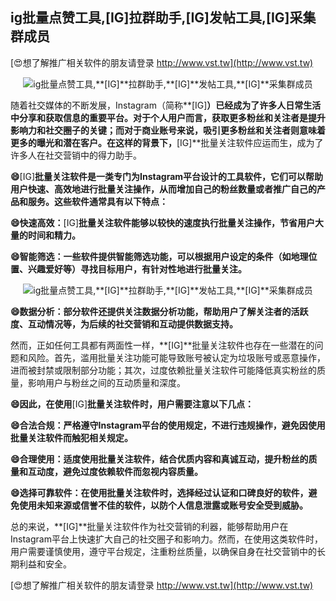 ## **ig批量点赞工具,**[IG]**拉群助手,**[IG]**发帖工具,**[IG]**采集群成员**

[😍想了解推广相关软件的朋友请登录 http://www.vst.tw](http://www.vst.tw)

 <center><img src="https://vst.tw/MP4/tuiguang/png/4.png" alt="ig批量点赞工具,**[IG]**拉群助手,**[IG]**发帖工具,**[IG]**采集群成员"></center>

随着社交媒体的不断发展，Instagram（简称**[IG]**）已经成为了许多人日常生活中分享和获取信息的重要平台。对于个人用户而言，获取更多粉丝和关注者是提升影响力和社交圈子的关键；而对于商业账号来说，吸引更多粉丝和关注者则意味着更多的曝光和潜在客户。在这样的背景下，**[IG]**批量关注软件应运而生，成为了许多人在社交营销中的得力助手。

**😄**[IG]**批量关注软件是一类专门为Instagram平台设计的工具软件，它们可以帮助用户快速、高效地进行批量关注操作，从而增加自己的粉丝数量或者推广自己的产品和服务。这些软件通常具有以下特点：**

**😄快速高效：**[IG]**批量关注软件能够以较快的速度执行批量关注操作，节省用户大量的时间和精力。**

**😄智能筛选：一些软件提供智能筛选功能，可以根据用户设定的条件（如地理位置、兴趣爱好等）寻找目标用户，有针对性地进行批量关注。**

 <center><img src="https://vst.tw/MP4/tuiguang/png/4.png" alt="ig批量点赞工具,**[IG]**拉群助手,**[IG]**发帖工具,**[IG]**采集群成员"></center>

**😄数据分析：部分软件还提供关注数据分析功能，帮助用户了解关注者的活跃度、互动情况等，为后续的社交营销和互动提供数据支持。**

然而，正如任何工具都有两面性一样，**[IG]**批量关注软件也存在一些潜在的问题和风险。首先，滥用批量关注功能可能导致账号被认定为垃圾账号或恶意操作，进而被封禁或限制部分功能；其次，过度依赖批量关注软件可能降低真实粉丝的质量，影响用户与粉丝之间的互动质量和深度。

**😄因此，在使用**[IG]**批量关注软件时，用户需要注意以下几点：**

**😄合法合规：严格遵守Instagram平台的使用规定，不进行违规操作，避免因使用批量关注软件而触犯相关规定。**

**😄合理使用：适度使用批量关注软件，结合优质内容和真诚互动，提升粉丝的质量和互动度，避免过度依赖软件而忽视内容质量。**

**😄选择可靠软件：在使用批量关注软件时，选择经过认证和口碑良好的软件，避免使用未知来源或信誉不佳的软件，以防个人信息泄露或账号安全受到威胁。**

总的来说，**[IG]**批量关注软件作为社交营销的利器，能够帮助用户在Instagram平台上快速扩大自己的社交圈子和影响力。然而，在使用这类软件时，用户需要谨慎使用，遵守平台规定，注重粉丝质量，以确保自身在社交营销中的长期利益和安全。

[😍想了解推广相关软件的朋友请登录 http://www.vst.tw](http://www.vst.tw)



